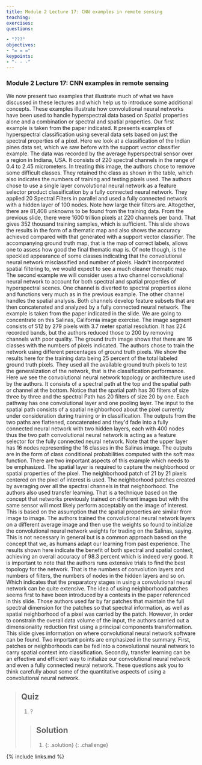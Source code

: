 ```yaml
---
title: Module 2 Lecture 17: CNN examples in remote sensing
teaching: 
exercises: 
questions:

- "???"
objectives:
- "= = ="
keypoints:
- "- - -"
---
```

### Module 2 Lecture 17: CNN examples in remote sensing

We now present two examples that illustrate much of what we have discussed in these lectures and which help us to introduce some additional concepts. These examples illustrate how convolutional neural networks have been used to handle hyperspectral data based on Spatial properties alone and a combination or spectral and spatial properties. Our first example is taken from the paper indicated. It presents examples of hyperspectral classification using several data sets based on just the spectral properties of a pixel. Here we look at a classification of the Indian pines data set, which we saw before with the support vector classifier example. The data was recorded by the average hyperspectral sensor over a region in Indiana, USA. It consists of 220 spectral channels in the range of 0.4 to 2.45 micrometers. In treating this image, the authors chose to remove some difficult classes. They retained the class as shown in the table, which also indicates the numbers of training and testing pixels used. The authors chose to use a single layer convolutional neural network as a feature selector product classification by a fully connected neural network. They applied 20 Spectral Filters in parallel and used a fully connected network with a hidden layer of 100 nodes. Note how large their filters are. Altogether, there are 81,408 unknowns to be found from the training data. From the previous slide, there were 1600 trillion pixels at 220 channels per band. That gives 352 thousand training samples, which is sufficient. This slide shows the results in the form of a thematic map and also shows the accuracy achieved compared with that generated with a support vector classifier. The accompanying ground truth map, that is the map of correct labels, allows one to assess how good the final thematic map is. Of note though, is the speckled appearance of some classes indicating that the convolutional neural network misclassified and number of pixels. Hadn't incorporated spatial filtering to, we would expect to see a much cleaner thematic map. The second example we will consider uses a two channel convolutional neural network to account for both spectral and spatial properties of hyperspectral scenes. One channel is diverted to spectral properties alone and functions very much as in the previous example. The other channel handles the spatial analysis. Both channels develop feature subsets that are then concatenated and analyzed by a fully connected neural network. The example is taken from the paper indicated in the slide. We are going to concentrate on this Salinas, California image exercise. The image segment consists of 512 by 279 pixels with 3.7 meter spatial resolution. It has 224 recorded bands, but the authors reduced those to 200 by removing channels with poor quality. The ground truth image shows that there are 16 classes with the numbers of pixels indicated. The authors chose to train the network using different percentages of ground truth pixels. We show the results here for the training data being 25 percent of the total labeled ground truth pixels. They used all the available ground truth pixels to test the generalization of the network, that is the classification performance. Here we see the convolutional neural network topology or architecture used by the authors. It consists of a spectral path at the top and the spatial path or channel at the bottom. Notice that the spatial path has 30 filters of size three by three and the spectral Path has 20 filters of size 20 by one. Each pathway has one convolutional layer and one pooling layer. The input to the spatial path consists of a spatial neighborhood about the pixel currently under consideration during training or in classification. The outputs from the two paths are flattened, concatenated and they'd fade into a fully connected neural network with two hidden layers, each with 400 nodes thus the two path convolutional neural network is acting as a feature selector for the fully connected neural network. Note that the upper layer has 16 nodes representing the 16 classes in the Salinas image. The outputs are in the form of class conditional probabilities computed with the soft max function. There are two important aspects of this example which needs to be emphasized. The spatial layer is required to capture the neighborhood or spatial properties of the pixel. The neighborhood patch of 21 by 21 pixels centered on the pixel of interest is used. The neighborhood patches created by averaging over all the spectral channels in that neighborhood. The authors also used transfer learning. That is a technique based on the concept that networks previously trained on different images but with the same sensor will most likely perform acceptably on the image of interest. This is based on the assumption that the spatial properties are similar from image to image. The authors trained the convolutional neural network layers on a different average image and then use the weights so found to initialize the convolutional neural network weights for trading on the Salinas, saying. This is not necessary in general but is a common approach based on the concept that we, as humans adapt our learning from past experience. The results shown here indicate the benefit of both spectral and spatial context, achieving an overall accuracy of 98.3 percent which is indeed very good. It is important to note that the authors runs extensive trials to find the best topology for the network. That is the numbers of convolution layers and numbers of filters, the numbers of nodes in the hidden layers and so on. Which indicates that the preparatory stages in using a convolutional neural network can be quite extensive. The idea of using neighborhood patches seems first to have been introduced by a contests in the paper referenced in this slide. Those authors used far by far patches that maintain the full spectral dimension for the patches so that spectral information, as well as spatial neighborhood of a pixel was carried by the patch. However, in order to constrain the overall data volume of the input, the authors carried out a dimensionality reduction first using a principal components transformation. This slide gives information on where convolutional neural network software can be found. Two important points are emphasized in the summary. First, patches or neighborhoods can be fed into a convolutional neural network to carry spatial context into classification. Secondly, transfer learning can be an effective and efficient way to initialize our convolutional neural network and even a fully connected neural network. These questions ask you to think carefully about some of the quantitative aspects of using a convolutional neural network. 

> ## Quiz
>
> 1. ?
>
> > ## Solution
> >
> > 1. {: .solution}
> >    {: .challenge}

{% include links.md %}